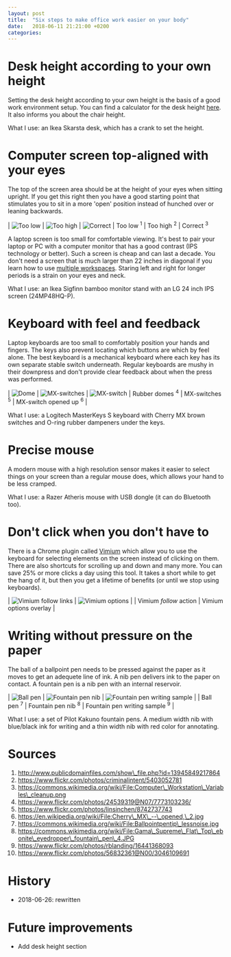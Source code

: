 ```yaml
---
layout: post
title:  "Six steps to make office work easier on your body"
date:   2018-06-11 21:21:00 +0200
categories:
---
```

# Desk height according to your own height

Setting the desk height according to your own height is the basis of a good work environment setup. You can find a calculator for the desk height [here](desk_height_calculator). It also informs you about the chair height.

What I use: an Ikea Skarsta desk, which has a crank to set the height.

# Computer screen top-aligned with your eyes

The top of the screen area should be at the height of your eyes when sitting upright. If you get this right then you have a good starting point that stimulates you to sit in a more 'open' position instead of hunched over or leaning backwards.

| ![Too low](/blog/assets/img/computer-screen-too-low.jpg?v3) | ![Too high](/blog/assets/img/computer-screen-too-high.jpg?v3) | ![Correct](/blog/assets/img/computer-screen-correct.jpg?v2)
| Too low <sup>1</sup> | Too high <sup>2</sup> | Correct <sup>3</sup>

A laptop screen is too small for comfortable viewing. It's best to pair your laptop or PC with a computer monitor that has a good contrast (IPS technology or better). Such a screen is cheap and can last a decade. You don't need a screen that is much larger than 22 inches in diagonal if you learn how to use [multiple workspaces](gnome_shell). Staring left and right for longer periods is a strain on your eyes and neck.

What I use: an Ikea Sigfinn bamboo monitor stand with an LG 24 inch IPS screen (24MP48HQ-P).

# Keyboard with feel and feedback

Laptop keyboards are too small to comfortably position your hands and fingers. The keys also prevent locating which buttons are which by feel alone. The best keyboard is a mechanical keyboard where each key has its own separate stable switch underneath. Regular keyboards are mushy in their downpress and don't provide clear feedback about when the press was performed.

| ![Dome](/blog/assets/img/keyboard-rubber-dome.jpg?v2) | ![MX-switches](/blog/assets/img/keyboard-cherry-mx-switches.jpg?v2) | ![MX-switch](/blog/assets/img/keyboard-cherry-mx-switch.jpg?v3)
| Rubber domes <sup>4</sup> | MX-switches <sup>5</sup> | MX-switch opened up <sup>6</sup> |

What I use: a Logitech MasterKeys S keyboard with Cherry MX brown switches and O-ring rubber dampeners under the keys.

# Precise mouse

A modern mouse with a high resolution sensor makes it easier to select things on your screen than a regular mouse does, which allows your hand to be less cramped.

What I use: a Razer Atheris mouse with USB dongle (it can do Bluetooth too).

# Don't click when you don't have to

There is a Chrome plugin called [Vimium][vimium] which allow you to use the keyboard for selecting elements on the screen instead of clicking on them. There are also shortcuts for scrolling up and down and many more. You can save 25% or more clicks a day using this tool. It takes a short while to get the hang of it, but then you get a lifetime of benefits (or until we stop using keyboards).

| ![Vimium follow links](/blog/assets/img/vimium-follow.jpg?v2) | ![Vimium options](/blog/assets/img/vimium-options.jpg?v2) |
| Vimium _follow_ action | Vimium options overlay |

# Writing without pressure on the paper

The ball of a ballpoint pen needs to be pressed against the paper as it moves to get an adequete line of ink. A nib pen delivers ink to the paper on contact. A fountain pen is a nib pen with an internal reservoir.

| ![Ball pen](/blog/assets/img/pen-ballpen.jpg) | ![Fountain pen nib](/blog/assets/img/pen-fountain.jpg) | ![Fountain pen writing sample](/blog/assets/img/pen-fountain-writing-sample.jpg) |
| Ball pen <sup>7</sup> | Fountain pen nib <sup>8</sup> | Fountain pen writing sample <sup>9</sup> |

What I use: a set of Pilot Kakuno fountain pens. A medium width nib with blue/black ink for writing and a thin width nib with red color for annotating.

# Sources

1. http://www.publicdomainfiles.com/show\_file.php?id=13945849217864
1. https://www.flickr.com/photos/criminalintent/5403052781
1. https://commons.wikimedia.org/wiki/File:Computer\_Workstation\_Variables\_cleanup.png
1. https://www.flickr.com/photos/24539319@N07/7773103236/
1. https://www.flickr.com/photos/linsinchen/8742737743
1. https://en.wikipedia.org/wiki/File:Cherry\_MX\_--\_opened,\_2.jpg
1. https://commons.wikimedia.org/wiki/File:Ballpointpentip\_lessnoise.jpg
1. https://commons.wikimedia.org/wiki/File:Gama\_Supreme\_Flat\_Top\_ebonite\_eyedropper\_fountain\_pen\_4.JPG
1. https://www.flickr.com/photos/rblanding/16441368093
1. https://www.flickr.com/photos/56832361@N00/3046109691

# History

* 2018-06-26: rewritten

# Future improvements

* Add desk height section

[vimium]:                   https://vimium.github.io/
[gnome_shell]:              https://commons.wikimedia.org/wiki/File:GNOME_Shell_Workspaces.png
[desk_height_calculator]:   https://www.blitzresults.com/en/ergonomic/
